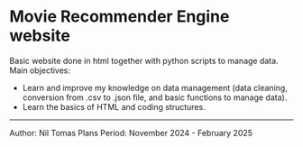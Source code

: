 # Movie Recommender Engine website

Basic website done in html together with python scripts to manage data.
Main objectives: 
  - Learn and improve my knowledge on data management (data cleaning, conversion from .csv to .json file, and basic functions to manage data).
  - Learn the basics of HTML and coding structures.


---
Author: Nil Tomas Plans
Period: November 2024 - February 2025

